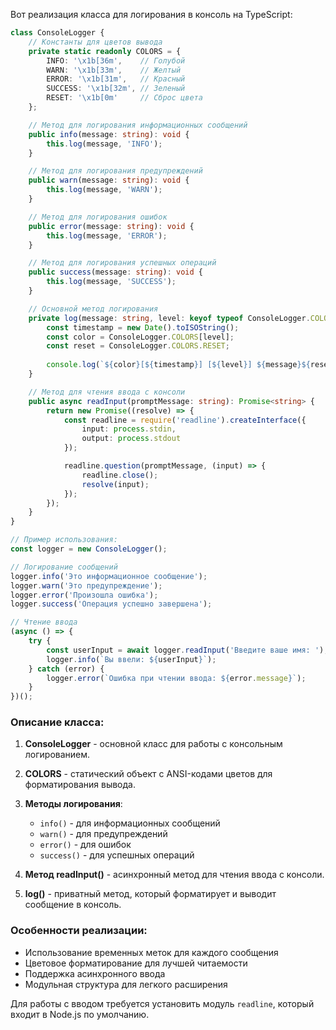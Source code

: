 Вот реализация класса для логирования в консоль на TypeScript:

```typescript
class ConsoleLogger {
    // Константы для цветов вывода
    private static readonly COLORS = {
        INFO: '\x1b[36m',    // Голубой
        WARN: '\x1b[33m',    // Желтый
        ERROR: '\x1b[31m',   // Красный
        SUCCESS: '\x1b[32m', // Зеленый
        RESET: '\x1b[0m'     // Сброс цвета
    };

    // Метод для логирования информационных сообщений
    public info(message: string): void {
        this.log(message, 'INFO');
    }

    // Метод для логирования предупреждений
    public warn(message: string): void {
        this.log(message, 'WARN');
    }

    // Метод для логирования ошибок
    public error(message: string): void {
        this.log(message, 'ERROR');
    }

    // Метод для логирования успешных операций
    public success(message: string): void {
        this.log(message, 'SUCCESS');
    }

    // Основной метод логирования
    private log(message: string, level: keyof typeof ConsoleLogger.COLORS): void {
        const timestamp = new Date().toISOString();
        const color = ConsoleLogger.COLORS[level];
        const reset = ConsoleLogger.COLORS.RESET;
        
        console.log(`${color}[${timestamp}] [${level}] ${message}${reset}`);
    }

    // Метод для чтения ввода с консоли
    public async readInput(promptMessage: string): Promise<string> {
        return new Promise((resolve) => {
            const readline = require('readline').createInterface({
                input: process.stdin,
                output: process.stdout
            });

            readline.question(promptMessage, (input) => {
                readline.close();
                resolve(input);
            });
        });
    }
}

// Пример использования:
const logger = new ConsoleLogger();

// Логирование сообщений
logger.info('Это информационное сообщение');
logger.warn('Это предупреждение');
logger.error('Произошла ошибка');
logger.success('Операция успешно завершена');

// Чтение ввода
(async () => {
    try {
        const userInput = await logger.readInput('Введите ваше имя: ');
        logger.info(`Вы ввели: ${userInput}`);
    } catch (error) {
        logger.error(`Ошибка при чтении ввода: ${error.message}`);
    }
})();
```

### Описание класса:

1. **ConsoleLogger** - основной класс для работы с консольным логированием.

2. **COLORS** - статический объект с ANSI-кодами цветов для форматирования вывода.

3. **Методы логирования**:
   * `info()` - для информационных сообщений
   * `warn()` - для предупреждений
   * `error()` - для ошибок
   * `success()` - для успешных операций

4. **Метод readInput()** - асинхронный метод для чтения ввода с консоли.

5. **log()** - приватный метод, который форматирует и выводит сообщение в консоль.

### Особенности реализации:
* Использование временных меток для каждого сообщения
* Цветовое форматирование для лучшей читаемости
* Поддержка асинхронного ввода
* Модульная структура для легкого расширения

Для работы с вводом требуется установить модуль `readline`, который входит в Node.js по умолчанию.